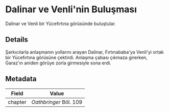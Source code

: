 # Dalinar ve Venli'nin Buluşması
Dalinar ve Venli bir Yücefırtına görüsünde buluştular.

## Details
Şarkıcılarla anlaşmanın yollarını arayan Dalinar, Fırtınababa'ya Venli'yi ortak bir Yücefırtına görüsüne çektirdi. Anlaşma çabası çıkmaza girerken, Garaz'ın aniden görüye zorla girmesiyle sona erdi.

## Metadata
| Field | Value |
| ----- | ----- |
| chapter | *Oathbringer* Böl. 109 |
